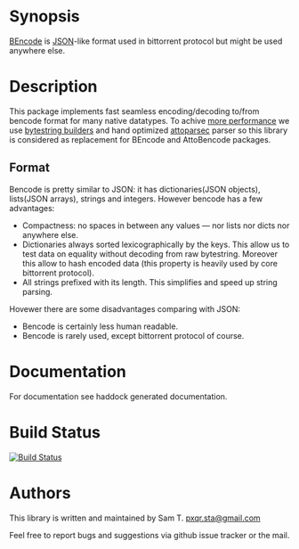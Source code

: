 # Synopsis

[BEncode][bencode] is [JSON][json-ref]-like format used in bittorrent
protocol but might be used anywhere else.

# Description

This package implements fast seamless encoding/decoding to/from
bencode format for many native datatypes. To achive
[more performance][cmp] we use [bytestring builders][bytestring-builder]
and hand optimized [attoparsec][attoparsec] parser so this library is
considered as replacement for BEncode and AttoBencode packages.

## Format

Bencode is pretty similar to JSON: it has dictionaries(JSON objects),
lists(JSON arrays), strings and integers. However bencode has a few
advantages:

* Compactness: no spaces in between any values — nor lists nor dicts
  nor anywhere else.
* Dictionaries always sorted lexicographically by the keys. This allow
  us to test data on equality without decoding from raw bytestring.
  Moreover this allow to hash encoded data (this property is heavily
  used by core bittorrent protocol).
* All strings prefixed with its length. This simplifies and speed up
  string parsing.

Hovewer there are some disadvantages comparing with JSON:

* Bencode is certainly less human readable.
* Bencode is rarely used, except bittorrent protocol of course.

# Documentation

For documentation see haddock generated documentation.

# Build Status

[![Build Status][travis-img]][travis-log]

# Authors

This library is written and maintained by Sam T. <pxqr.sta@gmail.com>

Feel free to report bugs and suggestions via github issue tracker or the mail.


[cmp]: http://htmlpreview.github.com/?https://github.com/pxqr/bencoding/master/bench/comparison.html

[bencode]: https://wiki.theory.org/BitTorrentSpecification#Bencoding
[json-ref]: http://www.json.org/
[attoparsec]: http://hackage.haskell.org/package/attoparsec-0.10.4.0
[bytestring-builder]: http://hackage.haskell.org/packages/archive/bytestring/0.10.2.0/doc/html/Data-ByteString-Builder.html

[travis-img]: https://travis-ci.org/pxqr/bencoding.png
[travis-log]: https://travis-ci.org/pxqr/bencoding
